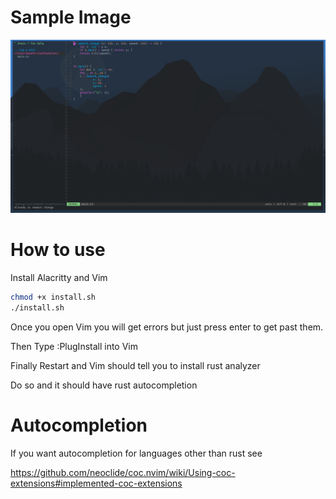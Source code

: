 # Sample Image
![](SampleImage.png)

# How to use
Install Alacritty and Vim
```sh
chmod +x install.sh
./install.sh
```
Once you open Vim you will get errors but just press enter to get past them.

Then Type :PlugInstall into Vim

Finally Restart and Vim should tell you to install rust analyzer

Do so and it should have rust autocompletion

# Autocompletion
If you want autocompletion for languages other than rust see

https://github.com/neoclide/coc.nvim/wiki/Using-coc-extensions#implemented-coc-extensions
